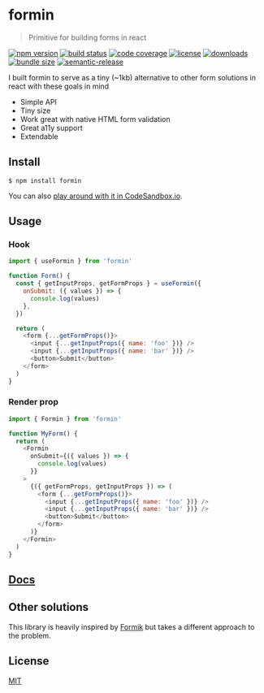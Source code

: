 # formin

> Primitive for building forms in react

[![npm version](https://badgen.net/npm/v/formin)](https://www.npmjs.com/package/formin)
[![build status](https://badgen.net/travis/alexandernanberg/formin)](https://travis-ci.org/alexandernanberg/formin)
[![code coverage](https://badgen.net/codecov/c/github/alexandernanberg/formin)](https://codecov.io/gh/alexandernanberg/formin)
[![license](https://badgen.net/npm/license/formin)](https://www.npmjs.com/package/formin)
[![downloads](https://badgen.net/npm/dm/formin)](https://www.npmjs.com/package/formin)
[![bundle size](https://badgen.net/bundlephobia/minzip/formin)](https://bundlephobia.com/result?p=formin)
[![semantic-release](https://badgen.net/badge/%F0%9F%93%A6%F0%9F%9A%80/semantic%20release/e10079)](https://github.com/semantic-release/semantic-release)

I built formin to serve as a tiny (~1kb) alternative to other form solutions in react with these goals in mind

- Simple API
- Tiny size
- Work great with native HTML form validation
- Great a11y support
- Extendable

## Install

```
$ npm install formin
```

You can also [play around with it in CodeSandbox.io](https://codesandbox.io/s/mj1jr59nxp).

## Usage

### Hook

```js
import { useFormin } from 'formin'

function Form() {
  const { getInputProps, getFormProps } = useFormin({
    onSubmit: ({ values }) => {
      console.log(values)
    },
  })

  return (
    <form {...getFormProps()}>
      <input {...getInputProps({ name: 'foo' })} />
      <input {...getInputProps({ name: 'bar' })} />
      <button>Submit</button>
    </form>
  )
}
```

### Render prop

```js
import { Formin } from 'formin'

function MyForm() {
  return (
    <Formin
      onSubmit={({ values }) => {
        console.log(values)
      }}
    >
      {({ getFormProps, getInputProps }) => (
        <form {...getFormProps()}>
          <input {...getInputProps({ name: 'foo' })} />
          <input {...getInputProps({ name: 'bar' })} />
          <button>Submit</button>
        </form>
      )}
    </Formin>
  )
}
```

## [Docs](https://formin.netlify.com/)

## Other solutions

This library is heavily inspired by [Formik](https://github.com/jaredpalmer/formik) but takes a different approach to the problem.

## License

[MIT](./license)
